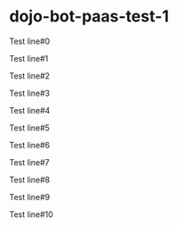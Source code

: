 # dojo-bot-paas-test-1

Test line#0

Test line#1

Test line#2

Test line#3

Test line#4

Test line#5

Test line#6

Test line#7

Test line#8

Test line#9

Test line#10
